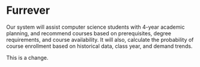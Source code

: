 # Furrever


Our system will assist computer science students with 4-year academic planning, and recommend courses based on prerequisites, degree requirements, and course availability. It will also, calculate the probability of course enrollment based on historical data, class year, and demand trends.

This is a change.
